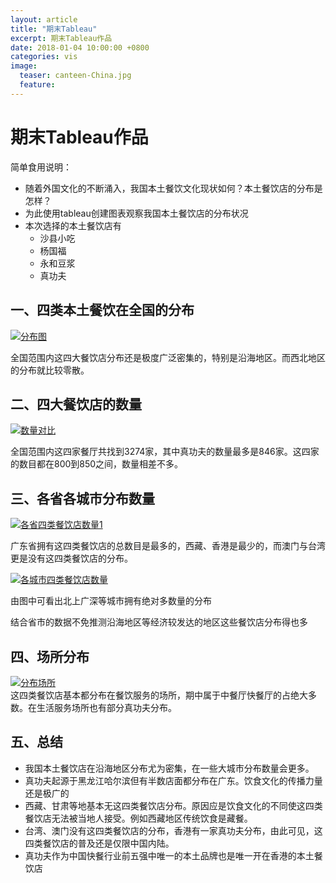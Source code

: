 ```yaml
---
layout: article
title: "期末Tableau"
excerpt: 期末Tableau作品
date: 2018-01-04 10:00:00 +0800
categories: vis
image: 
  teaser: canteen-China.jpg
  feature: 
---
```

# 期末Tableau作品
简单食用说明：
- 随着外国文化的不断涌入，我国本土餐饮文化现状如何？本土餐饮店的分布是怎样？
- 为此使用tableau创建图表观察我国本土餐饮店的分布状况
- 本次选择的本土餐饮店有
  - 沙县小吃
  - 杨国福
  - 永和豆浆
  - 真功夫

## 一、四类本土餐饮在全国的分布

<div class='tableauPlaceholder' id='viz1515158336824' style='position: relative'><noscript><a href='#'><img alt='分布图 ' src='https:&#47;&#47;public.tableau.com&#47;static&#47;images&#47;_1&#47;_18152&#47;sheet0&#47;1_rss.png' style='border: none' /></a></noscript><object class='tableauViz'  style='display:none;'><param name='host_url' value='https%3A%2F%2Fpublic.tableau.com%2F' /> <param name='embed_code_version' value='3' /> <param name='site_root' value='' /><param name='name' value='_18152&#47;sheet0' /><param name='tabs' value='no' /><param name='toolbar' value='yes' /><param name='static_image' value='https:&#47;&#47;public.tableau.com&#47;static&#47;images&#47;_1&#47;_18152&#47;sheet0&#47;1.png' /> <param name='animate_transition' value='yes' /><param name='display_static_image' value='yes' /><param name='display_spinner' value='yes' /><param name='display_overlay' value='yes' /><param name='display_count' value='yes' /></object></div><script type='text/javascript'>var divElement = document.getElementById('viz1515158336824');var vizElement = divElement.getElementsByTagName('object')[0];vizElement.style.width='100%';vizElement.style.height=(divElement.offsetWidth*0.75)+'px';var scriptElement = document.createElement('script');scriptElement.src = 'https://public.tableau.com/javascripts/api/viz_v1.js';vizElement.parentNode.insertBefore(scriptElement, vizElement);</script>

全国范围内这四大餐饮店分布还是极度广泛密集的，特别是沿海地区。而西北地区的分布就比较零散。


## 二、四大餐饮店的数量

<div class='tableauPlaceholder' id='viz1515158784011' style='position: relative'><noscript><a href='#'><img alt='数量对比 ' src='https:&#47;&#47;public.tableau.com&#47;static&#47;images&#47;_1&#47;_18152&#47;sheet5&#47;1_rss.png' style='border: none' /></a></noscript><object class='tableauViz'  style='display:none;'><param name='host_url' value='https%3A%2F%2Fpublic.tableau.com%2F' /> <param name='embed_code_version' value='3' /> <param name='site_root' value='' /><param name='name' value='_18152&#47;sheet5' /><param name='tabs' value='no' /><param name='toolbar' value='yes' /><param name='static_image' value='https:&#47;&#47;public.tableau.com&#47;static&#47;images&#47;_1&#47;_18152&#47;sheet5&#47;1.png' /> <param name='animate_transition' value='yes' /><param name='display_static_image' value='yes' /><param name='display_spinner' value='yes' /><param name='display_overlay' value='yes' /><param name='display_count' value='yes' /></object></div>                <script type='text/javascript'>                    var divElement = document.getElementById('viz1515158784011');                    var vizElement = divElement.getElementsByTagName('object')[0];                    vizElement.style.width='100%';vizElement.style.height=(divElement.offsetWidth*0.75)+'px';                    var scriptElement = document.createElement('script');                    scriptElement.src = 'https://public.tableau.com/javascripts/api/viz_v1.js';                    vizElement.parentNode.insertBefore(scriptElement, vizElement);                </script>

全国范围内这四家餐厅共找到3274家，其中真功夫的数量最多是846家。这四家的数目都在800到850之间，数量相差不多。

## 三、各省各城市分布数量

<div class='tableauPlaceholder' id='viz1515159034941' style='position: relative'><noscript><a href='#'><img alt='各省四类餐饮店数量1 ' src='https:&#47;&#47;public.tableau.com&#47;static&#47;images&#47;_1&#47;_18152&#47;1_2&#47;1_rss.png' style='border: none' /></a></noscript><object class='tableauViz'  style='display:none;'><param name='host_url' value='https%3A%2F%2Fpublic.tableau.com%2F' /> <param name='embed_code_version' value='3' /> <param name='site_root' value='' /><param name='name' value='_18152&#47;1_2' /><param name='tabs' value='no' /><param name='toolbar' value='yes' /><param name='static_image' value='https:&#47;&#47;public.tableau.com&#47;static&#47;images&#47;_1&#47;_18152&#47;1_2&#47;1.png' /> <param name='animate_transition' value='yes' /><param name='display_static_image' value='yes' /><param name='display_spinner' value='yes' /><param name='display_overlay' value='yes' /><param name='display_count' value='yes' /></object></div>                <script type='text/javascript'>                    var divElement = document.getElementById('viz1515159034941');                    var vizElement = divElement.getElementsByTagName('object')[0];                    vizElement.style.width='100%';vizElement.style.height=(divElement.offsetWidth*0.75)+'px';                    var scriptElement = document.createElement('script');                    scriptElement.src = 'https://public.tableau.com/javascripts/api/viz_v1.js';                    vizElement.parentNode.insertBefore(scriptElement, vizElement);                </script>

广东省拥有这四类餐饮店的总数目是最多的，西藏、香港是最少的，而澳门与台湾更是没有这四类餐饮店的分布。

<div class='tableauPlaceholder' id='viz1515159509399' style='position: relative'><noscript><a href='#'><img alt='各城市四类餐饮店数量 ' src='https:&#47;&#47;public.tableau.com&#47;static&#47;images&#47;_1&#47;_18152&#47;sheet8&#47;1_rss.png' style='border: none' /></a></noscript><object class='tableauViz'  style='display:none;'><param name='host_url' value='https%3A%2F%2Fpublic.tableau.com%2F' /> <param name='embed_code_version' value='3' /> <param name='site_root' value='' /><param name='name' value='_18152&#47;sheet8' /><param name='tabs' value='no' /><param name='toolbar' value='yes' /><param name='static_image' value='https:&#47;&#47;public.tableau.com&#47;static&#47;images&#47;_1&#47;_18152&#47;sheet8&#47;1.png' /> <param name='animate_transition' value='yes' /><param name='display_static_image' value='yes' /><param name='display_spinner' value='yes' /><param name='display_overlay' value='yes' /><param name='display_count' value='yes' /></object></div>                <script type='text/javascript'>                    var divElement = document.getElementById('viz1515159509399');                    var vizElement = divElement.getElementsByTagName('object')[0];                    vizElement.style.width='100%';vizElement.style.height=(divElement.offsetWidth*0.75)+'px';                    var scriptElement = document.createElement('script');                    scriptElement.src = 'https://public.tableau.com/javascripts/api/viz_v1.js';                    vizElement.parentNode.insertBefore(scriptElement, vizElement);                </script>

由图中可看出北上广深等城市拥有绝对多数量的分布

结合省市的数据不免推测沿海地区等经济较发达的地区这些餐饮店分布得也多

## 四、场所分布

<div class='tableauPlaceholder' id='viz1515161981784' style='position: relative'><noscript><a href='#'><img alt='分布场所 ' src='https:&#47;&#47;public.tableau.com&#47;static&#47;images&#47;_1&#47;_18152&#47;9&#47;1_rss.png' style='border: none' /></a></noscript><object class='tableauViz'  style='display:none;'><param name='host_url' value='https%3A%2F%2Fpublic.tableau.com%2F' /> <param name='embed_code_version' value='3' /> <param name='site_root' value='' /><param name='name' value='_18152&#47;9' /><param name='tabs' value='no' /><param name='toolbar' value='yes' /><param name='static_image' value='https:&#47;&#47;public.tableau.com&#47;static&#47;images&#47;_1&#47;_18152&#47;9&#47;1.png' /> <param name='animate_transition' value='yes' /><param name='display_static_image' value='yes' /><param name='display_spinner' value='yes' /><param name='display_overlay' value='yes' /><param name='display_count' value='yes' /></object></div>                
<script type='text/javascript'>                    var divElement = document.getElementById('viz1515161981784');                    var vizElement = divElement.getElementsByTagName('object')[0];                    vizElement.style.width='100%';vizElement.style.height=(divElement.offsetWidth*0.75)+'px';                    var scriptElement = document.createElement('script');                    scriptElement.src = 'https://public.tableau.com/javascripts/api/viz_v1.js';                    vizElement.parentNode.insertBefore(scriptElement, vizElement);                </script>
这四类餐饮店基本都分布在餐饮服务的场所，期中属于中餐厅快餐厅的占绝大多数。在生活服务场所也有部分真功夫分布。

## 五、总结
- 我国本土餐饮店在沿海地区分布尤为密集，在一些大城市分布数量会更多。
- 真功夫起源于黑龙江哈尔滨但有半数店面都分布在广东。饮食文化的传播力量还是极广的
- 西藏、甘肃等地基本无这四类餐饮店分布。原因应是饮食文化的不同使这四类餐饮店无法被当地人接受。例如西藏地区传统饮食是藏餐。
- 台湾、澳门没有这四类餐饮店的分布，香港有一家真功夫分布，由此可见，这四类餐饮店的普及还是仅限中国内陆。
- 真功夫作为中国快餐行业前五强中唯一的本土品牌也是唯一开在香港的本土餐饮店


